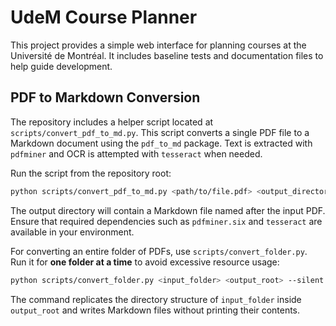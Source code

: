 # UdeM Course Planner

This project provides a simple web interface for planning courses at the Université de Montréal.
It includes baseline tests and documentation files to help guide development.

## PDF to Markdown Conversion
The repository includes a helper script located at `scripts/convert_pdf_to_md.py`.
This script converts a single PDF file to a Markdown document using the
`pdf_to_md` package. Text is extracted with `pdfminer` and OCR is attempted
with `tesseract` when needed.

Run the script from the repository root:

```bash
python scripts/convert_pdf_to_md.py <path/to/file.pdf> <output_directory>
```

The output directory will contain a Markdown file named after the input PDF.
Ensure that required dependencies such as `pdfminer.six` and `tesseract` are
available in your environment.

For converting an entire folder of PDFs, use `scripts/convert_folder.py`. Run it
for **one folder at a time** to avoid excessive resource usage:

```bash
python scripts/convert_folder.py <input_folder> <output_root> --silent
```

The command replicates the directory structure of `input_folder` inside
`output_root` and writes Markdown files without printing their contents.
